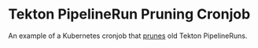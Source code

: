 # Tekton PipelineRun Pruning Cronjob

An example of a Kubernetes cronjob that [prunes](https://github.com/tektoncd/operator/issues/209) old Tekton PipelineRuns.